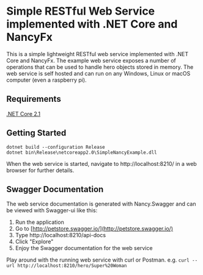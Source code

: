 # Simple RESTful Web Service implemented with .NET Core and NancyFx
This is a simple lightweight RESTful web service implemented with .NET Core and NancyFx. 
The example web service exposes a number of operations that can be used to handle hero objects stored in memory. 
The web service is self hosted and can run on any Windows, Linux or macOS computer (even a raspberry pi).

## Requirements

[.NET Core 2.1](https://www.microsoft.com/net/learn/get-started/)

## Getting Started

 ```
 dotnet build --configuration Release
 dotnet bin\Release\netcoreapp2.0\SimpleNancyExample.dll
 ```

When the web service is started, navigate to http://localhost:8210/ in a web browser for further details.

## Swagger Documentation
The web service documentation is generated with Nancy.Swagger and can be viewed with Swagger-ui like this:
1. Run the application
2. Go to [http://petstore.swagger.io/](http://petstore.swagger.io/)
3. Type http://localhost:8210/api-docs
4. Click "Explore"
5. Enjoy the Swagger documentation for the web service

Play around with the running web service with curl or Postman.
e.g. `curl --url http://localhost:8210/hero/Super%20Woman`
